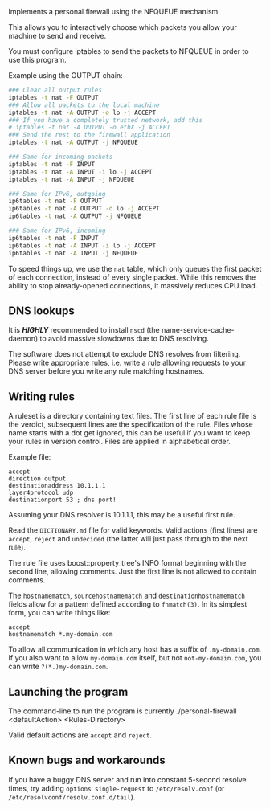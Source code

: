 Implements a personal firewall using the NFQUEUE mechanism.

This allows you to interactively choose which packets
you allow your machine to send and receive.

You must configure iptables to send the packets to NFQUEUE
in order to use this program.

Example using the OUTPUT chain:

```bash
### Clear all output rules
iptables -t nat -F OUTPUT
### Allow all packets to the local machine
iptables -t nat -A OUTPUT -o lo -j ACCEPT
### If you have a completely trusted network, add this
# iptables -t nat -A OUTPUT -o ethX -j ACCEPT
### Send the rest to the firewall application
iptables -t nat -A OUTPUT -j NFQUEUE

### Same for incoming packets
iptables -t nat -F INPUT
iptables -t nat -A INPUT -i lo -j ACCEPT
iptables -t nat -A INPUT -j NFQUEUE

### Same for IPv6, outgoing
ip6tables -t nat -F OUTPUT
ip6tables -t nat -A OUTPUT -o lo -j ACCEPT
ip6tables -t nat -A OUTPUT -j NFQUEUE

### Same for IPv6, incoming
ip6tables -t nat -F INPUT
ip6tables -t nat -A INPUT -i lo -j ACCEPT
ip6tables -t nat -A INPUT -j NFQUEUE
```

To speed things up, we use the `nat` table, which only queues
the first packet of each connection, instead of every single packet.
While this removes the ability to stop already-opened connections,
it massively reduces CPU load.

## DNS lookups

It is ***HIGHLY*** recommended to install `nscd` (the
name-service-cache-daemon) to avoid massive slowdowns due to DNS
resolving.

The software does not attempt to exclude DNS resolves from filtering.
Please write appropriate rules, i.e. write a rule allowing requests to
your DNS server before you write any rule matching hostnames.

## Writing rules

A ruleset is a directory containing text files.  The first line of each
rule file is the verdict, subsequent lines are the specification of the
rule.
Files whose name starts with a dot get ignored, this can be useful if
you want to keep your rules in version control.
Files are applied in alphabetical order.

Example file:

```
accept
direction output
destinationaddress 10.1.1.1
layer4protocol udp
destinationport 53 ; dns port!
```

Assuming your DNS resolver is 10.1.1.1, this may be a useful first rule.

Read the `DICTIONARY.md` file for valid keywords.
Valid actions (first lines) are `accept`,
`reject` and `undecided` (the latter will just pass through to the next rule).

The rule file uses boost::property\_tree's INFO format beginning with
the second line, allowing comments.  Just the first line is not allowed
to contain comments.

The `hostnamematch`, `sourcehostnamematch` and
`destinationhostnamematch` fields allow for a pattern defined according
to `fnmatch(3)`.  In its simplest form, you can write things like:

```
accept
hostnamematch *.my-domain.com
```

To allow all communication in which any host has a suffix of
`.my-domain.com`.  If you also want to allow `my-domain.com` itself, but
not `not-my-domain.com`, you can write `?(*.)my-domain.com`.

## Launching the program

The command-line to run the program is currently
./personal-firewall \<defaultAction\> \<Rules-Directory\>

Valid default actions are `accept` and `reject`.

## Known bugs and workarounds

If you have a buggy DNS server and run into constant 5-second resolve
times, try adding `options single-request` to `/etc/resolv.conf` (or
`/etc/resolvconf/resolv.conf.d/tail`).
